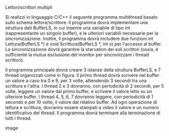 Lettori/scrittori multipli

Si realizzi in linguaggio C/C++ il seguente programma multithread basato sullo schema lettore/scrittore.
Il programma dovrà implementare una struttura dati BufferLS, in cui inserire una variabile di tipo int (rappresentante un singolo buffer), e le ulteriori variabili necessarie per la sincronizzazione. Inoltre, il programma dovrà includere due funzioni int Lettura(BufferLS *) e void Scrittura(BufferLS *, int v) per l'accesso al buffer.
La sincronizzazione dovrà garantire la starvation dei soli scrittori (ossia, è sufficiente la mutua esclusione del monitor per sincronizzare i thread scrittori).

Il programma principale dovrà creare 3 istanze della struttura BufferLS, e 7 thread organizzati come in figura.
Il primo thread dovrà scrivere nel buffer un valore a caso tra 0 e 9, per 3 volte, attendendo 3 secondi tra una scrittura e l'altra. 
I thread 2 e 3 dovranno, con periodicità di 2 secondi, per 5 volte, leggere un valore dal primo buffer, e scrivere il valore letto su un ulteriore buffer. I thread 4, 5, 6, 7 dovranno leggere, con periodicità di 1 secondo e per 10 volte, il valore dal relativo buffer.
Ad ogni operazione di lettura e scrittura, dovranno essere stampati a video il valore e un numero identificativo del thread. Il programma dovrà terminare alla terminazione di tutti i thread.

image
